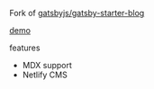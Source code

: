 Fork of [gatsbyjs/gatsby-starter-blog](https://github.com/gatsbyjs/gatsby-starter-blog)

[demo](https://gatsby-theme-ui-example.netlify.com/)

features

- MDX support
- Netlify CMS
